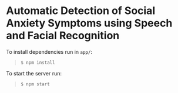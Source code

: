 # Automatic Detection of Social Anxiety Symptoms using Speech and Facial Recognition

To install dependencies run in `app/`:
> `$ npm install`

To start the server run:
> `$ npm start`
